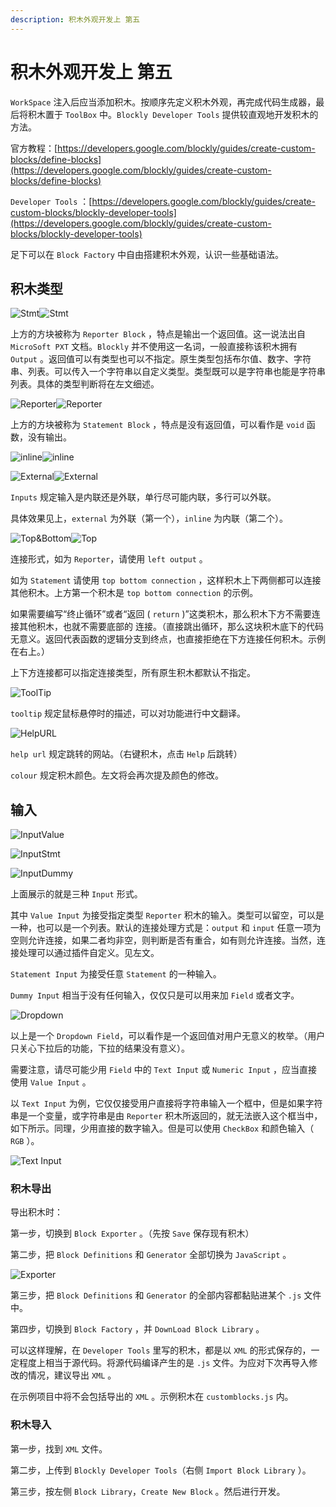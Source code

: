 ```yaml
---
description: 积木外观开发上 第五
---
```


# 积木外观开发上 第五

`WorkSpace` 注入后应当添加积木。按顺序先定义积木外观，再完成代码生成器，最后将积木置于 `ToolBox` 中。`Blockly Developer Tools` 提供较直观地开发积木的方法。

官方教程：[https://developers.google.com/blockly/guides/create-custom-blocks/define-blocks](https://developers.google.com/blockly/guides/create-custom-blocks/define-blocks)

`Developer Tools` ：[https://developers.google.com/blockly/guides/create-custom-blocks/blockly-developer-tools](https://developers.google.com/blockly/guides/create-custom-blocks/blockly-developer-tools)

足下可以在 `Block Factory` 中自由搭建积木外观，认识一些基础语法。

## 积木类型

![Stmt](.gitbook/assets/5-2.png)![Stmt](.gitbook/assets/5-3.png)

上方的方块被称为 `Reporter Block` ，特点是输出一个返回值。这一说法出自 `MicroSoft PXT` 文档。`Blockly` 并不使用这一名词，一般直接称该积木拥有 `Output` 。返回值可以有类型也可以不指定。原生类型包括布尔值、数字、字符串、列表。可以传入一个字符串以自定义类型。类型既可以是字符串也能是字符串列表。具体的类型判断将在左文细述。

![Reporter](.gitbook/assets/5-4.png)![Reporter](.gitbook/assets/5-5.png)

上方的方块被称为 `Statement Block` ，特点是没有返回值，可以看作是 `void` 函数，没有输出。

![inline](.gitbook/assets/5-6.png?lastModify=1649341862)![inline](.gitbook/assets/5-7.png)

![External](.gitbook/assets/5-8.png)![External](.gitbook/assets/5-9.png)

`Inputs` 规定输入是内联还是外联，单行尽可能内联，多行可以外联。

具体效果见上，`external` 为外联（第一个），`inline` 为内联（第二个）。

![Top\&Bottom](.gitbook/assets/5-10.png)![Top](.gitbook/assets/5-11.png)

连接形式，如为 `Reporter`，请使用 `left output` 。

如为 `Statement` 请使用 `top bottom connection` ，这样积木上下两侧都可以连接其他积木。上方第一个积木是 `top bottom connection` 的示例。

如果需要编写“终止循环”或者“返回 ( `return` )”这类积木，那么积木下方不需要连接其他积木，也就不需要底部的 连接。（直接跳出循环，那么这块积木底下的代码无意义。返回代表函数的逻辑分支到终点，也直接拒绝在下方连接任何积木。示例在右上。）

上下方连接都可以指定连接类型，所有原生积木都默认不指定。

![ToolTip](.gitbook/assets/5-12.png)

`tooltip` 规定鼠标悬停时的描述，可以对功能进行中文翻译。

![HelpURL](.gitbook/assets/5-13.png)

`help url` 规定跳转的网站。（右键积木，点击 `Help` 后跳转）

`colour` 规定积木颜色。左文将会再次提及颜色的修改。

## 输入

![InputValue](.gitbook/assets/5-14.png)

![InputStmt](.gitbook/assets/5-15.png)

![InputDummy](.gitbook/assets/5-16.png)

上面展示的就是三种 `Input` 形式。

其中 `Value Input` 为接受指定类型 `Reporter` 积木的输入。类型可以留空，可以是一种，也可以是一个列表。默认的连接处理方式是：`output` 和 `input` 任意一项为空则允许连接，如果二者均非空，则判断是否有重合，如有则允许连接。当然，连接处理可以通过插件自定义。见左文。

`Statement Input` 为接受任意 `Statement` 的一种输入。

`Dummy Input` 相当于没有任何输入，仅仅只是可以用来加 `Field` 或者文字。

![Dropdown](.gitbook/assets/5-17.png)

以上是一个 `Dropdown Field`，可以看作是一个返回值对用户无意义的枚举。（用户只关心下拉后的功能，下拉的结果没有意义）。

需要注意，请尽可能少用 `Field` 中的 `Text Input` 或 `Numeric Input` ，应当直接使用 `Value Input` 。

以 `Text Input` 为例，它仅仅接受用户直接将字符串输入一个框中，但是如果字符串是一个变量，或字符串是由 `Reporter` 积木所返回的，就无法嵌入这个框当中，如下所示。同理，少用直接的数字输入。但是可以使用 `CheckBox` 和颜色输入（ `RGB` ）。

![Text Input](.gitbook/assets/5-18.png)

### 积木导出

导出积木时：

第一步，切换到 `Block Exporter` 。（先按 `Save` 保存现有积木）

第二步，把 `Block Definitions` 和 `Generator` 全部切换为 `JavaScript` 。

![Exporter](.gitbook/assets/5-19.png)

第三步，把 `Block Definitions` 和 `Generator` 的全部内容都黏贴进某个 `.js` 文件中。

第四步，切换到 `Block Factory` ，并 `DownLoad Block Library` 。

可以这样理解，在 `Developer Tools` 里写的积木，都是以 `XML` 的形式保存的，一定程度上相当于源代码。将源代码编译产生的是 `.js` 文件。为应对下次再导入修改的情况，建议导出 `XML` 。

在示例项目中将不会包括导出的 `XML` 。示例积木在 `customblocks.js` 内。

### 积木导入

第一步，找到 `XML` 文件。

第二步，上传到 `Blockly Developer Tools`（右侧 `Import Block Library` ）。

第三步，按左侧 `Block Library`，`Create New Block` 。然后进行开发。
